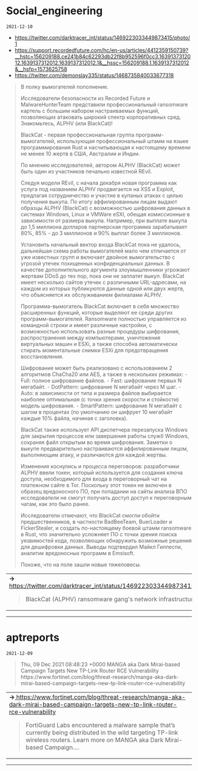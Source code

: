 # Social_engineering
`2021-12-10`

* https://twitter.com/darktracer_int/status/1469223033449873415/photo/1
* https://support.recordedfuture.com/hc/en-us/articles/4412359150739?__hstc=156209188.ce241b84c62293db22f8b952596f0cc3.1639137312012.1639137312012.1639137312012.1&__hssc=156209188.1.1639137312012&__hsfp=1573625758
* https://twitter.com/demonslay335/status/1468735840033677318

<blockquote>
В полку вымогателей пополнение.
 
Исследователи безопасности из Recorded Future и MalwareHunterTeam представили профессиональный ransomware картель с большим набором настраиваемых функций, позволяющих атаковать широкий спектр корпоративных сред. Знакомьтесь, ALPHV (или BlackCat)!
 
BlackCat - первая профессиональная группа программ-вымогателей, использующая профессиональный штамм на языке программирования Rust и насчитывающая к настоящему времени не менее 10 жертв в США, Австралии и Индии.
 
По мнению исследователей, автором ALPHV (BlackCat) может быть один из участников печально известной REvil.
 
Следуя модели REvil, с начала декабря новая программа как услуга под названием ALPHV продвигается на XSS и Exploit, предлагая сотрудничество и участие в купаных атаках с целью получения выкупа. По итогу аффилированным лицам выдают образцы ALPHV (BlackCat) с возможностью шифрования данных в системах Windows, Linux и VMWare eSXI, обещая комиссионные в зависимости от размера выкупа. Например, при выплате выкупа до 1,5 миллиона долларов партнерская программа зарабатывает 80%, 85% - до 3 миллионов и 90% выплат более 3 миллионов.
 
Установить начальный вектор входа BlackCat пока не удалось, дальнейшая схема работы вымогателей мало чем отличается от уже известных групп и включает двойное вымогательство с угрозой утечек похищенных конфиденциальных данных. В качестве дополнительного аргумента злоумышленники угрожают жертвам DDoS до тех пор, пока они не заплатят выкуп. BlackCat имеет несколько сайтов утечек с различными URL-адресами, на каждом из которых публикуются данные одной или двух жертв, что объясняется их обслуживанием филиалами ALPHV.
 
Программа-вымогатель BlackCat включает в себя множество расширенных функций, которые выделяют ее среди других программ-вымогателей. Ransomware полностью управляется из командной строки и имеет различные настройки, с возможностью использовать разные процедуры шифрования, распространения между компьютерами, уничтожения виртуальных машин и ESXi, а также способна автоматически стирать моментальные снимки ESXi для предотвращения восстановления.
 
Шифрование может быть реализовано с использованием 2 алгоритмов ChaCha20 или AES, а также в нескольких режимах:
⁃            Full: полное шифрование файлов.
⁃            Fast: шифрование первых N мегабайт.
⁃            DotPattern: шифрование N мегабайт через M шаг.
⁃            Auto: в зависимости от типа и размера файлов выбирается наиболее оптимальная (с точки зрения скорости и стойкости) модель шифрования.
⁃            SmartPattern: шифрование N мегабайт с шагом в процентах (по умолчанию он шифрует 10 мегабайт каждые 10% файла, начиная с заголовка).
 
BlackCat также использует API диспетчера перезапуска Windows для закрытия процессов или завершения работы служб Windows, сохраняя файл открытым во время шифрования. Заметки о выкупе предварительно настраиваются аффилированным лицом, выполняющим атаку, и различаются для каждой жертвы.
 
Изменения коснулись и процесса переговоров: разработчики ALPHV ввели токен, который используется для создания ключа доступа, необходимого для входа в переговорный чат на платежном сайте в Tor. Поскольку этот токен не включен в образец вредоносного ПО, при попадании на сайты анализа ВПО исследователи не смогут получать доступ доступ к переговорным чатам, как это было ранее.
 
Исследователи отмечают, что BlackCat смогли обойти предшественников, в частности BadBeeTeam, BuerLoader и FickerStealer, и создать по-настоящему боевой штамм ransomware в Rust, что значительно усложняет ПО с точки зрения поиска уязвимостей кода, позволяющих обнаружить возможные решения для дешифровки данных. Выводы подтвердил Майкл Гиллеспи, аналитик вредоносных программ в Emsisoft.
 
Похоже, что на поле зашли новые тяжеловесы.
</blockquote>

<table><tr><td><b>→</b><a href="https://twitter.com/darktracer_int/status/1469223033449873415/photo/1">
https://twitter.com/darktracer_int/status/1469223033449873415/photo/1
</a>
<blockquote>
BlackCat (ALPHV) ransomware gang's network infrastructure
</blockquote>
</td></tr></table>

---

# aptreports
`2021-12-09`

<blockquote>
Thu, 09 Dec 2021 08:48:23 +0000 MANGA aka Dark Mirai-based Campaign Targets New TP-Link Router RCE Vulnerability https://www.fortinet.com/blog/threat-research/manga-aka-dark-mirai-based-campaign-targets-new-tp-link-router-rce-vulnerability
</blockquote>

<table><tr><td><b>→</b><a href="https://www.fortinet.com/blog/threat-research/manga-aka-dark-mirai-based-campaign-targets-new-tp-link-router-rce-vulnerability">
https://www.fortinet.com/blog/threat-research/manga-aka-dark-mirai-based-campaign-targets-new-tp-link-router-rce-vulnerability
</a>
<blockquote>
FortiGuard Labs encountered a malware sample that’s currently being distributed in the wild targeting TP-link wireless routers. Learn more on MANGA aka Dark Mirai-based Campaign.…
</blockquote>
</td></tr></table>

---


